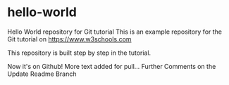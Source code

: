 # hello-world
Hello World repository for Git tutorial
This is an example repository for the Git tutorial on https://www.w3schools.com

This repository is built step by step in the tutorial.

Now it's on Github!
More text added for pull...
Further Comments on the Update Readme Branch

